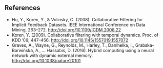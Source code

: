 ## References

- Hu, Y., Koren, Y., & Volinsky, C. (2008). Collaborative Filtering for Implicit Feedback Datasets. IEEE International Conference on Data Mining, 263–272. http://doi.org/10.1109/ICDM.2008.22
- Koren, Y. (2009). Collaborative filtering with temporal dynamics. Proc. of KDD ’09, 447–456. http://doi.org/10.1145/1557019.1557072
- Graves, A., Wayne, G., Reynolds, M., Harley, T., Danihelka, I., Grabska-Barwińska, A., … Hassabis, D. (2016). Hybrid computing using a neural network with dynamic external memory. http://doi.org/10.1038/nature20101
